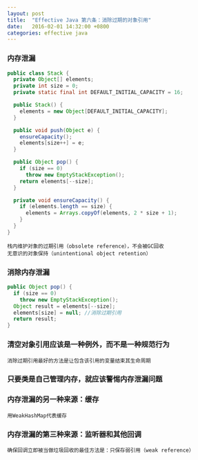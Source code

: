 ```yaml
---
layout: post
title:  "Effective Java 第六条：消除过期的对象引用"
date:   2016-02-01 14:32:00 +0800
categories: effective java
---
```

### 内存泄漏

```java
public class Stack {
  private Object[] elements;
  private int size = 0;
  private static final int DEFAULT_INITIAL_CAPACITY = 16;

  public Stack() {
    elements = new Object[DEFAULT_INITIAL_CAPACITY];
  }

  public void push(Object e) {
    ensureCapacity();
    elements[size++] = e;
  }

  public Object pop() {
    if (size == 0)
      throw new EmptyStackException();
    return elements[--size];
  }

  private void ensureCapacity() {
    if (elements.length == size) {
      elements = Arrays.copyOf(elements, 2 * size + 1);
    }
  }
}
```

`栈内维护对象的过期引用（obsolete reference），不会被GC回收`<br>
`无意识的对象保持（unintentional object retention）`

### 消除内存泄漏

```java
public Object pop() {
  if (size == 0)
    throw new EmptyStackException();
  Object result = elements[--size];
  elements[size] = null; //消除过期引用
  return result;
}
```

### 清空对象引用应该是一种例外，而不是一种规范行为
`消除过期引用最好的方法是让包含该引用的变量结束其生命周期`

### 只要类是自己管理内存，就应该警惕内存泄漏问题

### 内存泄漏的另一种来源：缓存
`用WeakHashMap代表缓存`

### 内存泄漏的第三种来源：监听器和其他回调
`确保回调立即被当做垃圾回收的最佳方法是：只保存弱引用（weak reference）`
